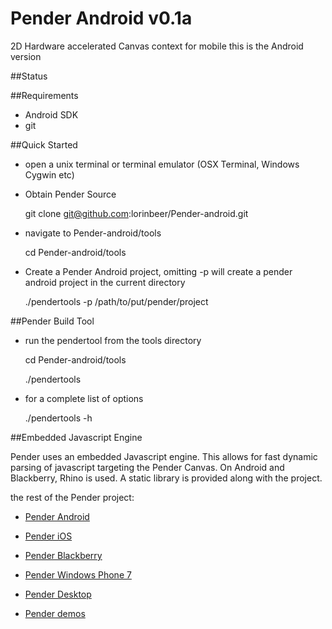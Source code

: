 # Pender Android v0.1a

2D Hardware accelerated Canvas context for mobile
this is the Android version

##Status

##Requirements
* Android SDK
* git

##Quick Started

* open a unix terminal or terminal emulator (OSX Terminal, Windows Cygwin etc)

* Obtain Pender Source

    git clone git@github.com:lorinbeer/Pender-android.git

* navigate to Pender-android/tools

    cd Pender-android/tools

* Create a Pender Android project, omitting -p will create a pender android project in the current directory

    ./pendertools -p /path/to/put/pender/project


##Pender Build Tool

* run the pendertool from the tools directory

    cd Pender-android/tools

    ./pendertools

* for a complete list of options

    ./pendertools -h


##Embedded Javascript Engine

Pender uses an embedded Javascript engine. This allows for fast dynamic parsing of javascript targeting the Pender Canvas. 
On Android and Blackberry, Rhino is used. A static library is provided along with the project.

the rest of the Pender project:

* [Pender Android](https://github.com/doggerelverse/Pender-android)

* [Pender iOS](https://github.com/doggerelverse/Pender-ios)

* [Pender Blackberry](https://github.com/doggerelverse/Pender-blackberry)

* [Pender Windows Phone 7](https://github.com/doggerelverse/Pender-wp7)

* [Pender Desktop](https://github.com/doggerelverse/Pender-desktop)

* [Pender demos](https://github.com/doggerelverse/Pender-demos)
